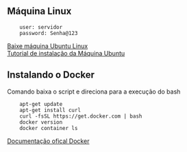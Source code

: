 ## Máquina Linux    

        user: servidor   
        password: Senha@123  
        
[Baixe máquina Ubuntu Linux](https://releases.ubuntu.com/20.04.3/ubuntu-20.04.3-desktop-amd64.iso)   
[Tutorial de instalação da Máquina Ubuntu](https://ubuntu.com/tutorials/install-ubuntu-desktop#1-overview)
 
## Instalando o Docker    

Comando baixa o script e direciona para a execução do bash     

        apt-get update   
        apt-get install curl   
        curl -fsSL https://get.docker.com | bash   
        docker version   
        docker container ls     

[Documentação ofical Docker](https://docs.docker.com/engine/install/ubuntu/)   
